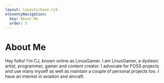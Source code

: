 ```yaml
---
layout: layouts/base.njk
eleventyNavigation:
  key: About Me
  order: 3
---
```

# About Me

Hey folks! I'm CJ, known online as LinuxGamer.
I am LinuxGamer, a dyslexic artist, programmer, gamer and content creator. I advocate for FOSS projects and use many myself as well as maintain a couple of personal projects too.
I have an interest in aviation and aircraft.
